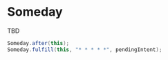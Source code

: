 Someday
=======
TBD
```java
Someday.after(this);
Someday.fulfill(this, "* * * * *", pendingIntent);
```
